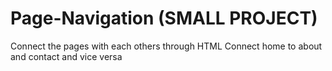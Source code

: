 # Page-Navigation (SMALL PROJECT)
Connect the pages with each others through HTML
Connect home to about and contact and vice versa
